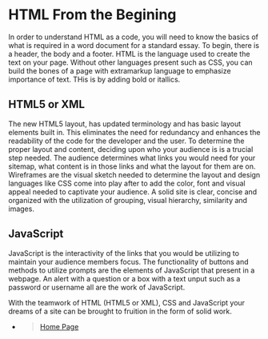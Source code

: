 # HTML From the Begining

In order to understand HTML as a code, you will need to know the basics of what is required in a word document for a standard essay.  To begin, there is a header, the body and a footer.  HTML is the language used to create the text on your page.  Without other languages present such as CSS, you can build the bones of a page with extramarkup language to emphasize importance of text.  THis is by adding bold or itallics.

## HTML5 or XML

The new HTML5 layout, has updated terminology and has basic layout elements built in.  This eliminates the need for redundancy and enhances the readability of the code for the developer and the user.  To determine the proper layout and content, deciding upon who your audience is is a trucial step needed. The audience determines what links you would need for your sitemap, what content is in those links and what the layout for them are on.  Wireframes are the visual sketch needed to determine the layout and design languages like CSS come into play after to add the color, font and visual appeal needed to captivate your audience. A solid site is clear, concise and organized with the utilization of grouping, visual hierarchy, similarity and images.

## JavaScript

JavaScript is the interactivity of the links that you would be utilizing to maintain your audience members focus.  The functionality of buttons and methods to utilize prompts are the elements of JavaScript that present in a webpage.  An alert with a question or a box with a text unput such as a password or username all are the work of JavaScript.  

With the teamwork of HTML (HTML5 or XML), CSS and JavaScript your dreams of a site can be brought to fruition in the form of solid work.  

- > [Home Page](README.md)
